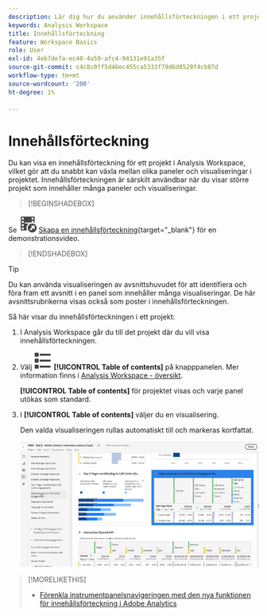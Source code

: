 ```yaml
---
description: Lär dig hur du använder innehållsförteckningen i ett projekt i Analysis Workspace för att snabbt komma åt paneler och visualiseringar.
keywords: Analysis Workspace
title: Innehållsförteckning
feature: Workspace Basics
role: User
exl-id: 4eb7de7a-ec40-4a59-afc4-94131e91a35f
source-git-commit: c4c8c0ff5d46ec455ca5333f79d6d8529f4cb87d
workflow-type: tm+mt
source-wordcount: '200'
ht-degree: 1%

---
```


# Innehållsförteckning

Du kan visa en innehållsförteckning för ett projekt i Analysis Workspace, vilket gör att du snabbt kan växla mellan olika paneler och visualiseringar i projektet. Innehållsförteckningen är särskilt användbar när du visar större projekt som innehåller många paneler och visualiseringar.

>[!BEGINSHADEBOX]

Se ![VideoCheckedOut](/help/assets/icons/VideoCheckedOut.svg) [Skapa en innehållsförteckning](https://video.tv.adobe.com/v/26990/?quality=12&learn=on){target="_blank"} för en demonstrationsvideo.

>[!ENDSHADEBOX]


>[!TIP]
>
>Du kan använda visualiseringen av avsnittshuvudet för att identifiera och föra fram ett avsnitt i en panel som innehåller många visualiseringar. De här avsnittsrubrikerna visas också som poster i innehållsförteckningen.
>


Så här visar du innehållsförteckningen i ett projekt:

1. I Analysis Workspace går du till det projekt där du vill visa innehållsförteckningen.

1. Välj ![VisaLista](/help/assets/icons/ViewList.svg) **[!UICONTROL Table of contents]** på knapppanelen. Mer information finns i [Analysis Workspace - översikt](/help/analysis-workspace/home.md).<br/>

   **[!UICONTROL Table of contents]** för projektet visas och varje panel utökas som standard.

1. I **[!UICONTROL Table of contents]** väljer du en visualisering.<br/>

   Den valda visualiseringen rullas automatiskt till och markeras kortfattat.

   ![Innehållsförteckningen är markerad](assets/toc-highlighted.png)


>[!MORELIKETHIS]
>
>* [Förenkla instrumentpanelsnavigeringen med den nya funktionen för innehållsförteckning i Adobe Analytics](https://experienceleaguecommunities.adobe.com/t5/adobe-analytics-blogs/simplify-dashboard-navigation-with-the-new-table-of-contents/ba-p/731284)
